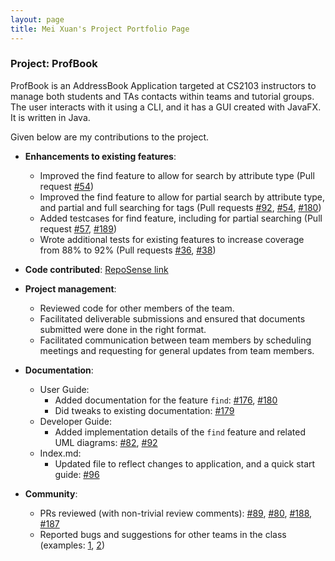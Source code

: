 ```yaml
---
layout: page
title: Mei Xuan's Project Portfolio Page
---
```


### Project: ProfBook

ProfBook is an AddressBook Application targeted at CS2103 instructors to manage both students and TAs contacts within teams and tutorial groups. The user interacts with it using a CLI, and it has a GUI created with JavaFX. It is written in Java.

Given below are my contributions to the project.

* **Enhancements to existing features**:
  * Improved the find feature to allow for search by attribute type
    (Pull request [\#54](https://github.com/AY2122S1-CS2103-T16-2/tp/pull/54))
  * Improved the find feature to allow for partial search by attribute type, and partial and full searching for tags
    (Pull requests [\#92](https://github.com/AY2122S1-CS2103-T16-2/tp/pull/92), [\#54](https://github.com/AY2122S1-CS2103-T16-2/tp/pull/54),
    [\#180](https://github.com/AY2122S1-CS2103-T16-2/tp/pull/180))
  * Added testcases for find feature, including for partial searching (Pull  request [\#57](https://github.com/AY2122S1-CS2103-T16-2/tp/pull/57),
    [\#189](https://github.com/AY2122S1-CS2103-T16-2/tp/pull/189))
  * Wrote additional tests for existing features to increase coverage from 88% to 92% (Pull requests [\#36](), [\#38]())

* **Code contributed**: [RepoSense link](https://nus-cs2103-ay2122s1.github.io/tp-dashboard/?search=&sort=groupTitle&sortWithin=title&timeframe=commit&mergegroup=&groupSelect=groupByRepos&breakdown=true&checkedFileTypes=docs~functional-code~test-code~other&since=2021-09-17&tabOpen=true&tabType=authorship&tabAuthor=meixuanjin&tabRepo=AY2122S1-CS2103-T16-2%2Ftp%5Bmaster%5D&authorshipIsMergeGroup=false&authorshipFileTypes=docs~functional-code~test-code&authorshipIsBinaryFileTypeChecked=false)

* **Project management**:
    * Reviewed code for other members of the team.
    * Facilitated deliverable submissions and ensured that documents submitted were done in the right format.
    * Facilitated communication between team members by scheduling meetings and requesting for general updates from team members.

* **Documentation**:
    * User Guide:
        * Added documentation for the feature `find`: [\#176](https://github.com/AY2122S1-CS2103-T16-2/tp/pull/176/files),
      [\#180](https://github.com/AY2122S1-CS2103-T16-2/tp/pull/180)
        * Did tweaks to existing documentation: [\#179](https://github.com/AY2122S1-CS2103-T16-2/tp/pull/179/files)
    * Developer Guide:
        * Added implementation details of the `find` feature and related UML diagrams:
      [\#82](https://github.com/AY2122S1-CS2103-T16-2/tp/pull/82), [\#92](https://github.com/AY2122S1-CS2103-T16-2/tp/pull/92/files)
    * Index.md:
        * Updated file to reflect changes to application, and a quick start guide: [\#96](https://github.com/AY2122S1-CS2103-T16-2/tp/pull/96)

* **Community**:
    * PRs reviewed (with non-trivial review comments): [\#89](https://github.com/AY2122S1-CS2103-T16-2/tp/pull/89),
  [\#80](https://github.com/AY2122S1-CS2103-T16-2/tp/pull/80), [\#188](https://github.com/AY2122S1-CS2103-T16-2/tp/pull/188),
  [\#187](https://github.com/AY2122S1-CS2103-T16-2/tp/pull/187)
    * Reported bugs and suggestions for other teams in the class (examples: [1](https://github.com/AY2122S1-CS2103T-W16-2/tp/issues/198),
  [2](https://github.com/AY2122S1-CS2103T-W16-2/tp/issues/197))
